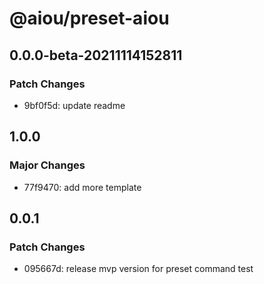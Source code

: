 # @aiou/preset-aiou

## 0.0.0-beta-20211114152811

### Patch Changes

- 9bf0f5d: update readme

## 1.0.0

### Major Changes

- 77f9470: add more template

## 0.0.1

### Patch Changes

- 095667d: release mvp version for preset command test
